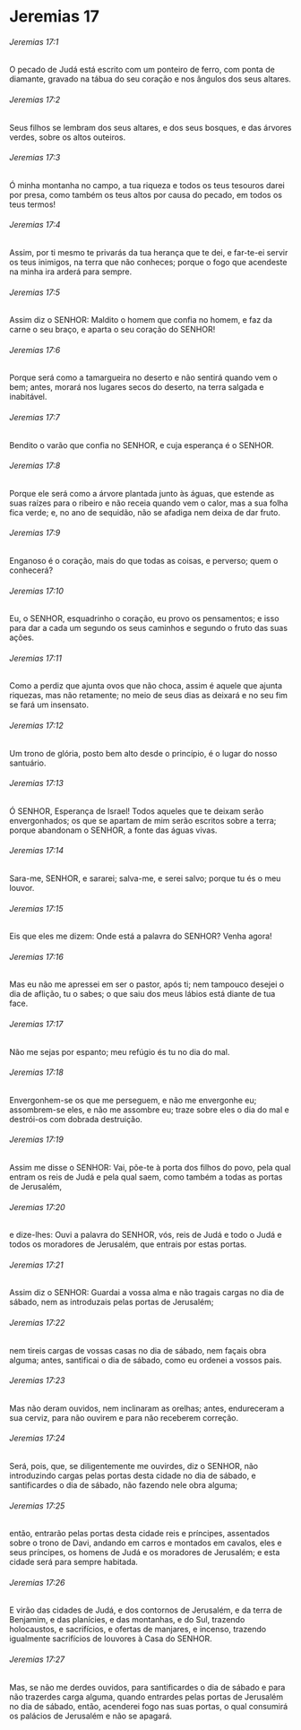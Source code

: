 # Jeremias 17

###### Jeremias 17:1

O pecado de Judá está escrito com um ponteiro de ferro, com ponta de diamante, gravado na tábua do seu coração e nos ângulos dos seus altares.

###### Jeremias 17:2

Seus filhos se lembram dos seus altares, e dos seus bosques, e das árvores verdes, sobre os altos outeiros.

###### Jeremias 17:3

Ó minha montanha no campo, a tua riqueza e todos os teus tesouros darei por presa, como também os teus altos por causa do pecado, em todos os teus termos!

###### Jeremias 17:4

Assim, por ti mesmo te privarás da tua herança que te dei, e far-te-ei servir os teus inimigos, na terra que não conheces; porque o fogo que acendeste na minha ira arderá para sempre.

###### Jeremias 17:5

Assim diz o SENHOR: Maldito o homem que confia no homem, e faz da carne o seu braço, e aparta o seu coração do SENHOR!

###### Jeremias 17:6

Porque será como a tamargueira no deserto e não sentirá quando vem o bem; antes, morará nos lugares secos do deserto, na terra salgada e inabitável.

###### Jeremias 17:7

Bendito o varão que confia no SENHOR, e cuja esperança é o SENHOR.

###### Jeremias 17:8

Porque ele será como a árvore plantada junto às águas, que estende as suas raízes para o ribeiro e não receia quando vem o calor, mas a sua folha fica verde; e, no ano de sequidão, não se afadiga nem deixa de dar fruto.

###### Jeremias 17:9

Enganoso é o coração, mais do que todas as coisas, e perverso; quem o conhecerá?

###### Jeremias 17:10

Eu, o SENHOR, esquadrinho o coração, eu provo os pensamentos; e isso para dar a cada um segundo os seus caminhos e segundo o fruto das suas ações.

###### Jeremias 17:11

Como a perdiz que ajunta ovos que não choca, assim é aquele que ajunta riquezas, mas não retamente; no meio de seus dias as deixará e no seu fim se fará um insensato.

###### Jeremias 17:12

Um trono de glória, posto bem alto desde o princípio, é o lugar do nosso santuário.

###### Jeremias 17:13

Ó SENHOR, Esperança de Israel! Todos aqueles que te deixam serão envergonhados; os que se apartam de mim serão escritos sobre a terra; porque abandonam o SENHOR, a fonte das águas vivas.

###### Jeremias 17:14

Sara-me, SENHOR, e sararei; salva-me, e serei salvo; porque tu és o meu louvor.

###### Jeremias 17:15

Eis que eles me dizem: Onde está a palavra do SENHOR? Venha agora!

###### Jeremias 17:16

Mas eu não me apressei em ser o pastor, após ti; nem tampouco desejei o dia de aflição, tu o sabes; o que saiu dos meus lábios está diante de tua face.

###### Jeremias 17:17

Não me sejas por espanto; meu refúgio és tu no dia do mal.

###### Jeremias 17:18

Envergonhem-se os que me perseguem, e não me envergonhe eu; assombrem-se eles, e não me assombre eu; traze sobre eles o dia do mal e destrói-os com dobrada destruição.

###### Jeremias 17:19

Assim me disse o SENHOR: Vai, põe-te à porta dos filhos do povo, pela qual entram os reis de Judá e pela qual saem, como também a todas as portas de Jerusalém,

###### Jeremias 17:20

e dize-lhes: Ouvi a palavra do SENHOR, vós, reis de Judá e todo o Judá e todos os moradores de Jerusalém, que entrais por estas portas.

###### Jeremias 17:21

Assim diz o SENHOR: Guardai a vossa alma e não tragais cargas no dia de sábado, nem as introduzais pelas portas de Jerusalém;

###### Jeremias 17:22

nem tireis cargas de vossas casas no dia de sábado, nem façais obra alguma; antes, santificai o dia de sábado, como eu ordenei a vossos pais.

###### Jeremias 17:23

Mas não deram ouvidos, nem inclinaram as orelhas; antes, endureceram a sua cerviz, para não ouvirem e para não receberem correção.

###### Jeremias 17:24

Será, pois, que, se diligentemente me ouvirdes, diz o SENHOR, não introduzindo cargas pelas portas desta cidade no dia de sábado, e santificardes o dia de sábado, não fazendo nele obra alguma;

###### Jeremias 17:25

então, entrarão pelas portas desta cidade reis e príncipes, assentados sobre o trono de Davi, andando em carros e montados em cavalos, eles e seus príncipes, os homens de Judá e os moradores de Jerusalém; e esta cidade será para sempre habitada.

###### Jeremias 17:26

E virão das cidades de Judá, e dos contornos de Jerusalém, e da terra de Benjamim, e das planícies, e das montanhas, e do Sul, trazendo holocaustos, e sacrifícios, e ofertas de manjares, e incenso, trazendo igualmente sacrifícios de louvores à Casa do SENHOR.

###### Jeremias 17:27

Mas, se não me derdes ouvidos, para santificardes o dia de sábado e para não trazerdes carga alguma, quando entrardes pelas portas de Jerusalém no dia de sábado, então, acenderei fogo nas suas portas, o qual consumirá os palácios de Jerusalém e não se apagará.

